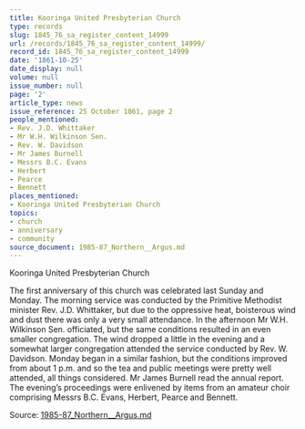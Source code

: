 ```yaml
---
title: Kooringa United Presbyterian Church
type: records
slug: 1845_76_sa_register_content_14999
url: /records/1845_76_sa_register_content_14999/
record_id: 1845_76_sa_register_content_14999
date: '1861-10-25'
date_display: null
volume: null
issue_number: null
page: '2'
article_type: news
issue_reference: 25 October 1861, page 2
people_mentioned:
- Rev. J.D. Whittaker
- Mr W.H. Wilkinson Sen.
- Rev. W. Davidson
- Mr James Burnell
- Messrs B.C. Evans
- Herbert
- Pearce
- Bennett
places_mentioned:
- Kooringa United Presbyterian Church
topics:
- church
- anniversary
- community
source_document: 1985-87_Northern__Argus.md
---
```


Kooringa United Presbyterian Church

The first anniversary of this church was celebrated last Sunday and Monday.  The morning service was conducted by the Primitive Methodist minister Rev. J.D. Whittaker, but due to the oppressive heat, boisterous wind and dust there was only a very small attendance.  In the afternoon Mr W.H. Wilkinson Sen. officiated, but the same conditions resulted in an even smaller congregation.  The wind dropped a little in the evening and a somewhat larger congregation attended the service conducted by Rev. W. Davidson.  Monday began in a similar fashion, but the conditions improved from about 1 p.m. and so the tea and public meetings were pretty well attended, all things considered.  Mr James Burnell read the annual report.  The evening’s proceedings were enlivened by items from an amateur choir comprising Messrs B.C. Evans, Herbert, Pearce and Bennett.

Source: [1985-87_Northern__Argus.md](/downloads/markdown/1985-87_Northern__Argus.md)
